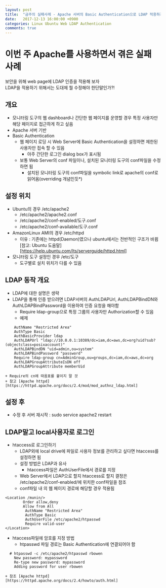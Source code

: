 ```yaml
---
layout: post
title:  "금주의 실패사례 - Apache 서버의 Basic Authentication으로 LDAP 적용하기"
date:   2017-12-13 16:00:00 +0900
categories: Linux Ubuntu Web LDAP Authentication
comments: true
---
```

# 이번 주 Apache를 사용하면서 겪은 실패 사례
보안을 위해 web page에 LDAP 인증을 적용해 보자  
LDAP을 적용하기 위해서는 도대체 뭘 수정해야 한단말인가?!

## 개요
  * 모니터링 도구의 웹 dashboard나 간단한 웹 페이지를 운영할 경우 특정 사용자만 해당 페이지로 접근하게 하고 싶음
  * Apache 서버 기반
  * Basic Authentication
    + 웹 페이지 로딩 시 Web Server에 Basic Authentication을 설정하면 제한된 사용자만 접속 할 수 있음
      - 아주 간단한 로그인 dialog box가 표시됨
    + 보통 Web Server의 conf 파일이나, 설치된 모니터링 도구의 conf파일을 수정하면 됨
      - 설치된 모니터링 도구의 conf파일을 symbolic link로 apache의 conf로 읽어옴(overriding 개념인듯*)

## 설정 위치
  * Ubuntu의 경우 /etc/apache2
    + /etc/apache2/apache2.conf
    + /etc/apache2/conf-enabled/도구.conf
    + /etc/apache2/conf-available/도구.conf
  * AmazonLinux AMI의 경우 /etc/httpd
    + 이유 : 기존에는 httpd(Daemon)였으나 ubuntu에서는 전반적인 구조가 바뀜 [참고: Ubuntu 도움말][https://help.ubuntu.com/lts/serverguide/httpd.html]
  * 모니터링 도구 설정인 경우 /etc/도구
    + 도구별로 설치 위치가 다를 수 있음

## LDAP 동작 개요
  * LDAP에 대한 설명은 생략
  * LDAP을 통해 인증 받으려면 LDAP서버의 AuthLDAPUrl, AuthLDAPBindDN와 AuthLDAPBindPassword을 이용하여 인증 요청을 해야함
    + Require ldap-group으로 특정 그룹의 사용자만 Authorization할 수 있음
    + 예제
~~~
    AuthName "Restricted Area"
    AuthType Basic
    AuthBasicProvider ldap
    AuthLDAPUrl "ldap://10.0.0.1:10389/dc=iam,dc=aws,dc=org?uid?sub?(objectclass=posixaccount)"
    AuthLDAPBindDN "uid=admin,ou=system"
    AuthLDAPBindPassword "password"
    Require ldap-group cn=AdminGroup,ou=groups,dc=iam,dc=aws,dc=org
    AuthLDAPGroupAttributeIsDN off
    AuthLDAPGroupAttribute memberUid
~~~
    + Require의 cn에 따옴표를 붙이지 말 것
    + 참고 [Apache httpd][https://httpd.apache.org/docs/2.4/mod/mod_authnz_ldap.html]

## 설정 후
  * 수정 후 서버 재시작 : sudo service apache2 restart

## LDAP말고 local사용자로 로그인
  * htaccess로 로그인하기
    + LDAP외에 local drive에 파일로 사용자 정보를 관리하고 싶다면 htaccess를 설정하면 됨
    + 설정 방법은 LDAP과 유사
      - htaccess파일은 AuthUserFile에서 경로를 지정
    + Web Server에서 LDAP으로 할지 htaccess로 할지 결정은 /etc/apache2/conf-enabled/에 위치한 conf파일을 참조
    + conf파일 내 <Location>의 웹 페이지 경로에 해당할 경우 적용됨

~~~
<Location /munin/>
        Order allow,deny
        Allow from All
         AuthName "Restricted Area"
         AuthType Basic
         AuthUserFile /etc/apache2/htpasswd
         Require valid-user
</Location>
~~~

  * htaccess파일에 암호를 지정 방법
    + htpasswd 파일 경로는 Basic Authentication에 연결되어야 함
    
~~~
  # htpasswd -c /etc/apache2/htpasswd rbowen
    New password: mypassword
    Re-type new password: mypassword
    Adding password for user rbowen
~~~
    + 참조 [Apache httpd][https://httpd.apache.org/docs/2.4/howto/auth.html]
